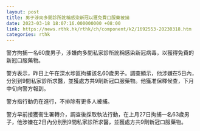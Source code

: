 ```yaml
---
layout: post
title: 男子涉向多間診所訛稱感染新冠以獲免費口服藥被捕
date: 2023-03-18 18:07:16.000000000 +08:00
link: https://news.rthk.hk/rthk/ch/component/k2/1692553-20230318.htm
categories: rthk
---
```


警方拘捕一名60歲男子，涉嫌向多間私家診所訛稱感染新冠病毒，以獲得免費的新冠口服藥物。

警方表示，昨日上午在深水埗區拘捕該名60歲男子。調查顯示，他涉嫌在5日內，分別到9間私家診所求醫，並獲處方共9劑新冠口服藥物。他獲准保釋候查，下月中旬向警方報到。

警方指行動仍在進行，不排除有更多人被捕。

警方早前接獲衞生署轉介，調查後採取執法行動，在上月27日拘捕一名63歲男子，他涉嫌在2日內分別到9間私家診所求醫，並獲處方共9劑新冠口服藥物。
